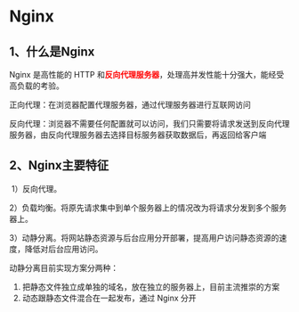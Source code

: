 # Nginx

## 1、什么是Nginx

Nginx 是高性能的 HTTP 和<font color='red'>**反向代理服务器**</font>，处理高并发性能十分强大，能经受高负载的考验。

正向代理：在浏览器配置代理服务器，通过代理服务器进行互联网访问

反向代理：浏览器不需要任何配置就可以访问，我们只需要将请求发送到反向代理服务器，由反向代理服务器去选择目标服务器获取数据后，再返回给客户端

## 2、Nginx主要特征

​	1）反向代理。

​	2）负载均衡。将原先请求集中到单个服务器上的情况改为将请求分发到多个服务器上。

​	3）动静分离。将网站静态资源与后台应用分开部署，提高用户访问静态资源的速度，降低对后台应用访问。

动静分离目前实现方案分两种：

1. 把静态文件独立成单独的域名，放在独立的服务器上，目前主流推崇的方案
2. 动态跟静态文件混合在一起发布，通过 Nginx 分开

